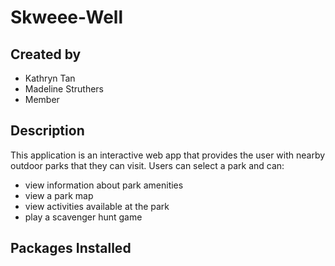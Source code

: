 # Skweee-Well

## Created by
- Kathryn Tan
- Madeline Struthers
- Member

## Description
This application is an interactive web app that provides the user with nearby outdoor parks that they can visit. Users can select a park and can:
- view information about park amenities
- view a park map
- view activities available at the park
- play a scavenger hunt game 

## Packages Installed